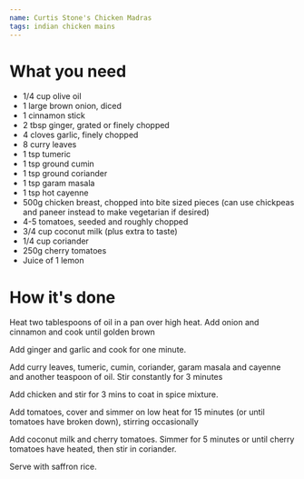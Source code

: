 ```yaml
---
name: Curtis Stone's Chicken Madras
tags: indian chicken mains
---
```


# What you need

* 1/4 cup olive oil
* 1 large brown onion, diced
* 1 cinnamon stick
* 2 tbsp ginger, grated or finely chopped
* 4 cloves garlic, finely chopped
* 8 curry leaves
* 1 tsp tumeric
* 1 tsp ground cumin
* 1 tsp ground coriander
* 1 tsp garam masala
* 1 tsp hot cayenne
* 500g chicken breast, chopped into bite sized pieces (can use chickpeas and paneer instead to make vegetarian if desired)
* 4-5 tomatoes, seeded and roughly chopped
* 3/4 cup coconut milk (plus extra to taste)
* 1/4 cup coriander
* 250g cherry tomatoes
* Juice of 1 lemon

# How it's done

Heat two tablespoons of oil in a pan over high heat. Add onion and cinnamon and cook until golden brown

Add ginger and garlic and cook for one minute.

Add curry leaves, tumeric, cumin, coriander, garam masala and cayenne and another teaspoon of oil. Stir constantly for 3 minutes

Add chicken and stir for 3 mins to coat in spice mixture.

Add tomatoes, cover and simmer on low heat for 15 minutes (or until tomatoes have broken down), stirring occasionally

Add coconut milk and cherry tomatoes. Simmer for 5 minutes or until cherry tomatoes have heated, then stir in coriander.

Serve with saffron rice.
